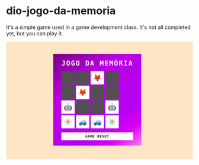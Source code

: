 # dio-jogo-da-memoria

It's a simple game used in a game development class. It's not all completed yet, but you can play it.


![Game print](./screenshot.png "Game screenshot")
